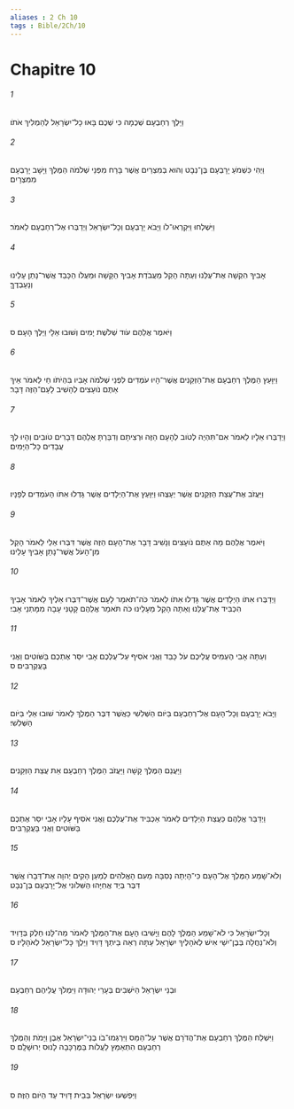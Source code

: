 ```yaml
---
aliases : 2 Ch 10
tags : Bible/2Ch/10
---
```


# Chapitre 10

###### 1
וַיֵּלֶךְ רְחַבְעָם שְׁכֶמָה כִּי שְׁכֶם בָּאוּ כָל־יִשְׂרָאֵל לְהַמְלִיךְ אֹתֹו׃
###### 2
וַיְהִי כִּשְׁמֹעַ יָרָבְעָם בֶּן־נְבָט וְהוּא בְמִצְרַיִם אֲשֶׁר בָּרַח מִפְּנֵי שְׁלֹמֹה הַמֶּלֶךְ וַיָּשָׁב יָרָבְעָם מִמִּצְרָיִם׃
###### 3
וַיִּשְׁלְחוּ וַיִּקְרְאוּ־לֹו וַיָּבֹא יָרָבְעָם וְכָל־יִשְׂרָאֵל וַיְדַבְּרוּ אֶל־רְחַבְעָם לֵאמֹר׃
###### 4
אָבִיךָ הִקְשָׁה אֶת־עֻלֵּנוּ וְעַתָּה הָקֵל מֵעֲבֹדַת אָבִיךָ הַקָּשָׁה וּמֵעֻלֹּו הַכָּבֵד אֲשֶׁר־נָתַן עָלֵינוּ וְנַעַבְדֶךָּ׃
###### 5
וַיֹּאמֶר אֲלֵהֶם עֹוד שְׁלֹשֶׁת יָמִים וְשׁוּבוּ אֵלָי וַיֵּלֶךְ הָעָם׃ ס
###### 6
וַיִּוָּעַץ הַמֶּלֶךְ רְחַבְעָם אֶת־הַזְּקֵנִים אֲשֶׁר־הָיוּ עֹמְדִים לִפְנֵי שְׁלֹמֹה אָבִיו בִּהְיֹתֹו חַי לֵאמֹר אֵיךְ אַתֶּם נֹועָצִים לְהָשִׁיב לָעָם־הַזֶּה דָּבָר׃
###### 7
וַיְדַבְּרוּ אֵלָיו לֵאמֹר אִם־תִּהְיֶה לְטֹוב לְהָעָם הַזֶּה וּרְצִיתָם וְדִבַּרְתָּ אֲלֵהֶם דְּבָרִים טֹובִים וְהָיוּ לְךָ עֲבָדִים כָּל־הַיָּמִים׃
###### 8
וַיַּעֲזֹב אֶת־עֲצַת הַזְּקֵנִים אֲשֶׁר יְעָצֻהוּ וַיִּוָּעַץ אֶת־הַיְלָדִים אֲשֶׁר גָּדְלוּ אִתֹּו הָעֹמְדִים לְפָנָיו׃
###### 9
וַיֹּאמֶר אֲלֵהֶם מָה אַתֶּם נֹועָצִים וְנָשִׁיב דָּבָר אֶת־הָעָם הַזֶּה אֲשֶׁר דִּבְּרוּ אֵלַי לֵאמֹר הָקֵל מִן־הָעֹל אֲשֶׁר־נָתַן אָבִיךָ עָלֵינוּ׃
###### 10
וַיְדַבְּרוּ אִתֹּו הַיְלָדִים אֲשֶׁר גָּדְלוּ אִתֹּו לֵאמֹר כֹּה־תֹאמַר לָעָם אֲשֶׁר־דִּבְּרוּ אֵלֶיךָ לֵאמֹר אָבִיךָ הִכְבִּיד אֶת־עֻלֵּנוּ וְאַתָּה הָקֵל מֵעָלֵינוּ כֹּה תֹּאמַר אֲלֵהֶם קָטָנִּי עָבָה מִמָּתְנֵי אָבִי׃
###### 11
וְעַתָּה אָבִי הֶעְמִיס עֲלֵיכֶם עֹל כָּבֵד וַאֲנִי אֹסִיף עַל־עֻלְּכֶם אָבִי יִסַּר אֶתְכֶם בַּשֹּׁוטִים וַאֲנִי בָּעֲקְרַבִּים׃ ס
###### 12
וַיָּבֹא יָרָבְעָם וְכָל־הָעָם אֶל־רְחַבְעָם בַּיֹּום הַשְּׁלִשִׁי כַּאֲשֶׁר דִּבֶּר הַמֶּלֶךְ לֵאמֹר שׁוּבוּ אֵלַי בַּיֹּום הַשְּׁלִשִׁי׃
###### 13
וַיַּעֲנֵם הַמֶּלֶךְ קָשָׁה וַיַּעֲזֹב הַמֶּלֶךְ רְחַבְעָם אֵת עֲצַת הַזְּקֵנִים׃
###### 14
וַיְדַבֵּר אֲלֵהֶם כַּעֲצַת הַיְלָדִים לֵאמֹר אַכְבִּיד אֶת־עֻלְּכֶם וַאֲנִי אֹסִיף עָלָיו אָבִי יִסַּר אֶתְכֶם בַּשֹּׁוטִים וַאֲנִי בָּעֲקְרַבִּים׃
###### 15
וְלֹא־שָׁמַע הַמֶּלֶךְ אֶל־הָעָם כִּי־הָיְתָה נְסִבָּה מֵעִם הָאֱלֹהִים לְמַעַן הָקִים יְהוָה אֶת־דְּבָרֹו אֲשֶׁר דִּבֶּר בְּיַד אֲחִיָּהוּ הַשִּׁלֹונִי אֶל־יָרָבְעָם בֶּן־נְבָט׃
###### 16
וְכָל־יִשְׂרָאֵל כִּי לֹא־שָׁמַע הַמֶּלֶךְ לָהֶם וַיָּשִׁיבוּ הָעָם אֶת־הַמֶּלֶךְ לֵאמֹר מַה־לָּנוּ חֵלֶק בְּדָוִיד וְלֹא־נַחֲלָה בְּבֶן־יִשַׁי אִישׁ לְאֹהָלֶיךָ יִשְׂרָאֵל עַתָּה רְאֵה בֵיתְךָ דָּוִיד וַיֵּלֶךְ כָּל־יִשְׂרָאֵל לְאֹהָלָיו׃ ס
###### 17
וּבְנֵי יִשְׂרָאֵל הַיֹּשְׁבִים בְּעָרֵי יְהוּדָה וַיִּמְלֹךְ עֲלֵיהֶם רְחַבְעָם׃
###### 18
וַיִּשְׁלַח הַמֶּלֶךְ רְחַבְעָם אֶת־הֲדֹרָם אֲשֶׁר עַל־הַמַּס וַיִּרְגְּמוּ־בֹו בְנֵי־יִשְׂרָאֵל אֶבֶן וַיָּמֹת וְהַמֶּלֶךְ רְחַבְעָם הִתְאַמֵּץ לַעֲלֹות בַּמֶּרְכָּבָה לָנוּס יְרוּשָׁלִָם׃ ס
###### 19
וַיִּפְשְׁעוּ יִשְׂרָאֵל בְּבֵית דָּוִיד עַד הַיֹּום הַזֶּה׃ ס
